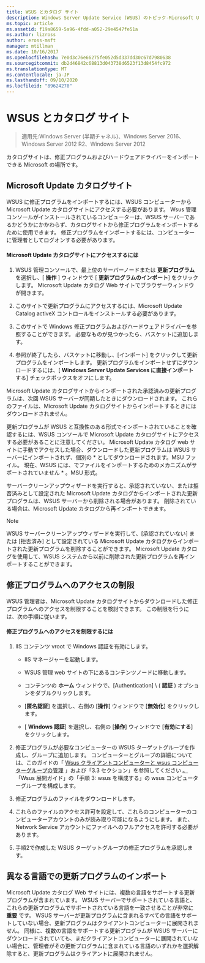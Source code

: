 ```yaml
---
title: WSUS とカタログ サイト
description: Windows Server Update Service (WSUS) のトピック-Microsoft Update カタログサイトにアクセスして WSUS に修正プログラムをインポートする方法
ms.topic: article
ms.assetid: f19a8659-5a96-4fdd-a052-29e4547fe51a
ms.author: lizross
author: eross-msft
manager: mtillman
ms.date: 10/16/2017
ms.openlocfilehash: 7e0d3c76e66275fe052d5d337dd30c67d7980638
ms.sourcegitcommit: db2d46842c68813d043738d6523f13d8454fc972
ms.translationtype: MT
ms.contentlocale: ja-JP
ms.lasthandoff: 09/10/2020
ms.locfileid: "89624270"
---
```

# <a name="wsus-and-the-catalog-site"></a>WSUS とカタログ サイト

>適用先:Windows Server (半期チャネル)、Windows Server 2016、Windows Server 2012 R2、Windows Server 2012

カタログサイトは、修正プログラムおよびハードウェアドライバーをインポートできる Microsoft の場所です。

## <a name="the-microsoft-update-catalog-site"></a>Microsoft Update カタログサイト
WSUS に修正プログラムをインポートするには、WSUS コンピューターから Microsoft Update カタログサイトにアクセスする必要があります。 Wsus 管理コンソールがインストールされているコンピューターは、WSUS サーバーであるかどうかにかかわらず、カタログサイトから修正プログラムをインポートするために使用できます。 修正プログラムをインポートするには、コンピューターに管理者としてログオンする必要があります。

#### <a name="to-access-the-microsoft-update-catalog-site"></a>Microsoft Update カタログサイトにアクセスするには

1.  WSUS 管理コンソールで、最上位のサーバーノードまたは  **更新プログラム**を選択し、[ **操作** ] ウィンドウで [ **更新プログラムのインポート**] をクリックします。 Microsoft Update カタログ Web サイトでブラウザーウィンドウが開きます。

2.  このサイトで更新プログラムにアクセスするには、Microsoft Update Catalog activeX コントロールをインストールする必要があります。

3.  このサイトで Windows 修正プログラムおよびハードウェアドライバーを参照することができます。 必要なものが見つかったら、バスケットに追加します。

4.  参照が終了したら、バスケットに移動し、[インポート] をクリックして更新プログラムをインポートします。 更新プログラムをインポートせずにダウンロードするには、[ **Windows Server Update Services に直接インポート** する] チェックボックスをオフにします。

Microsoft Update カタログサイトからインポートされた承認済みの更新プログラムは、次回 WSUS サーバーが同期したときにダウンロードされます。 これらのファイルは、Microsoft Update カタログサイトからインポートするときにはダウンロードされません。

更新プログラムが WSUS と互換性のある形式でインポートされていることを確認するには、WSUS コンソールで Microsoft Update カタログサイトにアクセスする必要があることに注意してください。 Microsoft Update カタログ web サイトに手動でアクセスした場合、ダウンロードした更新プログラムは WSUS サーバーにインポートされず、個別の * としてダウンロードされます。MSU ファイル。 現在、WSUS には、でファイルをインポートするためのメカニズムがサポートされていません \* 。MSU 形式。

サーバークリーンアップウィザードを実行すると、承認されていない、または拒否済みとして設定された Microsoft Update カタログからインポートされた更新プログラムは、WSUS サーバーから削除される場合があります。 削除されている場合は、Microsoft Update カタログから再インポートできます。

> [!NOTE]
> WSUS サーバークリーンアップウィザードを実行して、[承認されていない] または [拒否済み] として設定されている Microsoft Update カタログからインポートされた更新プログラムを削除することができます。 Microsoft Update カタログを使用して、WSUS システムから以前に削除された更新プログラムを再インポートすることができます。

## <a name="restricting-access-to-hotfixes"></a>修正プログラムへのアクセスの制限
WSUS 管理者は、Microsoft Update カタログサイトからダウンロードした修正プログラムへのアクセスを制限することを検討できます。 この制限を行うには、次の手順に従います。

#### <a name="to-restrict-access-to-hotfixes"></a>修正プログラムへのアクセスを制限するには

1.  IIS コンテンツ vroot で Windows 認証を有効にします。

    -   IIS マネージャーを起動します。

    -   WSUS 管理 web サイトの下にあるコンテンツノードに移動します。

    -   コンテンツの **ホーム** ウィンドウで、[Authentication] \ ( **認証** \) オプションをダブルクリックします。

    -   [**匿名認証**] を選択し、右側の [**操作**] ウィンドウで [**無効化**] をクリックします。

    -   [ **Windows 認証**] を選択し、右側の [**操作**] ウィンドウで [**有効にする**] をクリックします。

2.  修正プログラムが必要なコンピューターの WSUS ターゲットグループを作成し、グループに追加します。 コンピューターとグループの詳細については、このガイドの「 [Wsus クライアントコンピューターと wsus コンピューターグループの管理](managing-wsus-client-computers-and-wsus-computer-groups.md) 」および「3.3 セクション」を参照してください [。](../deploy/2-configure-wsus.md#23-configure-wsus-computer-groups) 「Wsus 展開ガイド」の「手順 3: wsus を構成する」の wsus コンピューターグループを構成します。

3.  修正プログラムのファイルをダウンロードします。

4.  これらのファイルのアクセス許可を設定して、これらのコンピューターのコンピューターアカウントのみが読み取り可能になるようにします。 また、Network Service アカウントにファイルへのフルアクセスを許可する必要があります。

5.  手順2で作成した WSUS ターゲットグループの修正プログラムを承認します。

## <a name="importing-updates-in-different-languages"></a>異なる言語での更新プログラムのインポート
Microsoft Update カタログ Web サイトには、複数の言語をサポートする更新プログラムが含まれています。 WSUS サーバーでサポートされている言語と、これらの更新プログラムでサポートされている言語を一致させることが非常に **重要** です。 WSUS サーバーが更新プログラムに含まれるすべての言語をサポートしていない場合、更新プログラムはクライアントコンピューターに展開されません。 同様に、複数の言語をサポートする更新プログラムが WSUS サーバーにダウンロードされていても、まだクライアントコンピューターに展開されていない場合に、管理者がその更新プログラムに含まれている言語のいずれかを選択解除すると、更新プログラムはクライアントに展開されません。
